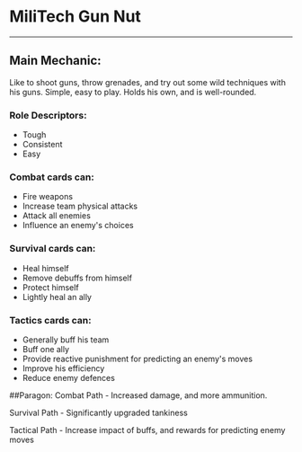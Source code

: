 # MiliTech Gun Nut

----

## Main Mechanic:
Like to shoot guns, throw grenades, and try out some wild techniques with his guns. 
Simple, easy to play.
Holds his own, and is well-rounded.

### Role Descriptors:
- Tough
- Consistent
- Easy

### Combat cards can:
- Fire weapons
- Increase team physical attacks
- Attack all enemies
- Influence an enemy's choices

### Survival cards can:
- Heal himself
- Remove debuffs from himself
- Protect himself
- Lightly heal an ally

### Tactics cards can:
- Generally buff his team
- Buff one ally
- Provide reactive punishment for predicting an enemy's moves
- Improve his efficiency
- Reduce enemy defences

##Paragon:
Combat Path - Increased damage, and more ammunition. 

Survival Path - Significantly upgraded tankiness

Tactical Path - Increase impact of buffs, and rewards for predicting enemy moves
